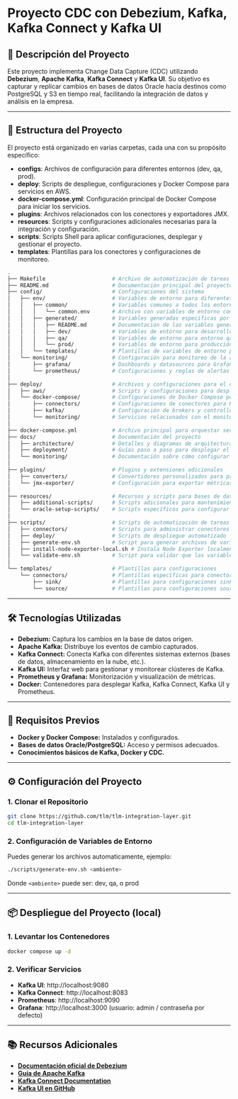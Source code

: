 # **Proyecto CDC con Debezium, Kafka, Kafka Connect y Kafka UI**

## 📄 **Descripción del Proyecto**
Este proyecto implementa Change Data Capture (CDC) utilizando **Debezium**, **Apache Kafka**, **Kafka Connect** y **Kafka UI**. Su objetivo es capturar y replicar cambios en bases de datos Oracle hacia destinos como PostgreSQL y S3 en tiempo real, facilitando la integración de datos y análisis en la empresa.

---
## 📁 **Estructura del Proyecto**

El proyecto está organizado en varias carpetas, cada una con su propósito específico:

- **configs**: Archivos de configuración para diferentes entornos (dev, qa, prod).
- **deploy**: Scripts de despliegue, configuraciones y Docker Compose para servicios en AWS.
- **docker-compose.yml**: Configuración principal de Docker Compose para iniciar los servicios.
- **plugins**: Archivos relacionados con los conectores y exportadores JMX.
- **resources**: Scripts y configuraciones adicionales necesarias para la integración y configuración.
- **scripts**: Scripts Shell para aplicar configuraciones, desplegar y gestionar el proyecto.
- **templates**: Plantillas para los conectores y configuraciones de monitoreo.

```bash
.
├── Makefile                     # Archivo de automatización de tareas para compilar, construir y desplegar el proyecto
├── README.md                    # Documentación principal del proyecto, con instrucciones y descripciones generales
├── config/                      # Configuraciones del sistema
│   ├── env/                     # Variables de entorno para diferentes ambientes
│   │   ├── common/              # Variables comunes a todos los entornos
│   │   │   └── common.env       # Archivo con variables de entorno compartidas
│   │   ├── generated/           # Variables generadas específicas por entorno
│   │   │   ├── README.md        # Documentación de las variables generadas automáticamente
│   │   │   ├── dev/             # Variables de entorno para desarrollo
│   │   │   ├── qa/              # Variables de entorno para entorno qa
│   │   │   └── prod/            # Variables de entorno para producción
│   │   └── templates/           # Plantillas de variables de entorno para facilitar configuración
│   └── monitoring/              # Configuración para monitoreo de la aplicación
│       ├── grafana/             # Dashboards y datasources para Grafana
│       └── prometheus/          # Configuraciones y reglas de alertas para Prometheus
│
├── deploy/                      # Archivos y configuraciones para el despliegue del proyecto
│   ├── aws/                     # Scripts y configuraciones para desplegar en AWS
│   └── docker-compose/          # Configuraciones de Docker Compose por servicio
│       ├── connectors/          # Configuraciones de conectores para Kafka Connect
│       ├── kafka/               # Configuración de brokers y controllers de Kafka
│       └── monitoring/          # Servicios relacionados con el monitoreo (Prometheus, Grafana, etc.)
│
├── docker-compose.yml           # Archivo principal para orquestar servicios con Docker Compose
├── docs/                        # Documentación del proyecto
│   ├── architecture/            # Detalles y diagramas de arquitectura del sistema
│   ├── deployment/              # Guías paso a paso para desplegar el proyecto
│   └── monitoring/              # Documentación sobre cómo configurar y usar el monitoreo
│
├── plugins/                     # Plugins y extensiones adicionales
│   ├── converters/              # Convertidores personalizados para procesar datos
│   └── jmx-exporter/            # Configuración para exportar métricas JMX
│
├── resources/                   # Recursos y scripts para bases de datos
│   ├── additional-scripts/      # Scripts adicionales para mantenimiento o tareas especiales
│   └── oracle-setup-scripts/    # Scripts específicos para configurar bases de datos Oracle
│
├── scripts/                     # Scripts de automatización de tareas
│   ├── connectors/              # Scripts para administrar conectores de Kafka
│   ├── deploy/                  # Scripts de despliegue automatizado
│   ├── generate-env.sh          # Script para generar archivos de variables de entorno
│   ├── install-node-exporter-local.sh # Instala Node Exporter localmente para monitoreo
│   └── validate-env.sh          # Script para validar que las variables de entorno sean correctas
│
└── templates/                   # Plantillas para configuraciones
    └── connectors/              # Plantillas específicas para conectores Kafka Connect
        ├── sink/                # Plantillas para configuraciones sink (PostgreSQL, S3, etc.)
        └── source/              # Plantillas para configuraciones source (Oracle, etc.)

```
---

## 🛠️ **Tecnologías Utilizadas**
- **Debezium:** Captura los cambios en la base de datos origen.
- **Apache Kafka:** Distribuye los eventos de cambio capturados.
- **Kafka Connect:** Conecta Kafka con diferentes sistemas externos (bases de datos, almacenamiento en la nube, etc.).
- **Kafka UI:** Interfaz web para gestionar y monitorear clústeres de Kafka.
- **Prometheus y Grafana:** Monitorización y visualización de métricas.
- **Docker:** Contenedores para desplegar Kafka, Kafka Connect, Kafka UI y Prometheus.

---

## 🚀 **Requisitos Previos**
- **Docker y Docker Compose:** Instalados y configurados.
- **Bases de datos Oracle/PostgreSQL:** Acceso y permisos adecuados.
- **Conocimientos básicos de Kafka, Docker y CDC.**

---

## ⚙️ **Configuración del Proyecto**

### 1. **Clonar el Repositorio**
```bash
git clone https://github.com/tlm/tlm-integration-layer.git
cd tlm-integration-layer
```

### 2. Configuración de Variables de Entorno
Puedes generar los archivos automaticamente, ejemplo:

```bash
./scripts/generate-env.sh <ambiente>
```
Donde `<ambiente>` puede ser: dev, qa, o prod

---

## 📦 Despliegue del Proyecto (local)
### 1. Levantar los Contenedores
```bash
docker compose up -d
```

### 2. Verificar Servicios
- **Kafka UI**: http://localhost:9080
- **Kafka Connect**: http://localhost:8083
- **Prometheus**: http://localhost:9090
- **Grafana**: http://localhost:3000 (usuario: admin / contraseña por defecto)

---
## 📚 **Recursos Adicionales**

- **[Documentación oficial de Debezium](https://debezium.io/documentation/)**
- **[Guía de Apache Kafka](https://kafka.apache.org/documentation/)**
- **[Kafka Connect Documentation](https://docs.confluent.io/platform/current/connect/index.html)**
- **[Kafka UI en GitHub](https://github.com/provectus/kafka-ui)**
